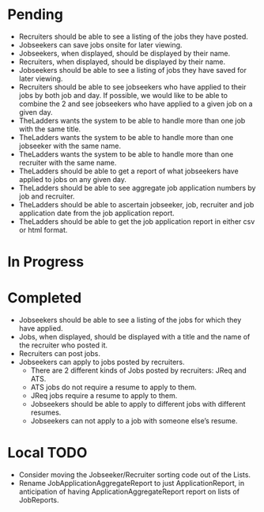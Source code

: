 # Pending

+ Recruiters should be able to see a listing of the jobs they have posted.
+ Jobseekers can save jobs onsite for later viewing.
+ Jobseekers, when displayed, should be displayed by their name.
+ Recruiters, when displayed, should be displayed by their name.
+ Jobseekers should be able to see a listing of jobs they have saved for later viewing.
+ Recruiters should be able to see jobseekers who have applied to their jobs by both job and day. If possible, we would like to be able to combine the 2 and see jobseekers who have applied to a given job on a given day.
+ TheLadders wants the system to be able to handle more than one job with the same title.
+ TheLadders wants the system to be able to handle more than one jobseeker with the same name.
+ TheLadders wants the system to be able to handle more than one recruiter with the same name.
+ TheLadders should be able to get a report of what jobseekers have applied to jobs on any given day.
+ TheLadders should be able to see aggregate job application numbers by job and recruiter.
+ TheLadders should be able to ascertain jobseeker, job, recruiter and job application date from the job application report.
+ TheLadders should be able to get the job application report in either csv or html format.

# In Progress

# Completed

+ Jobseekers should be able to see a listing of the jobs for which they have applied.
+ Jobs, when displayed, should be displayed with a title and the name of the recruiter who posted it.
+ Recruiters can post jobs.
+ Jobseekers can apply to jobs posted by recruiters.
    + There are 2 different kinds of Jobs posted by recruiters: JReq and ATS.
    + ATS jobs do not require a resume to apply to them.
    + JReq jobs require a resume to apply to them.
    + Jobseekers should be able to apply to different jobs with different resumes.
    + Jobseekers can not apply to a job with someone else’s resume.

# Local TODO

+ Consider moving the Jobseeker/Recruiter sorting code out of the Lists.
+ Rename JobApplicationAggregateReport to just ApplicationReport, in anticipation of having ApplicationAggregateReport report on lists of JobReports.
